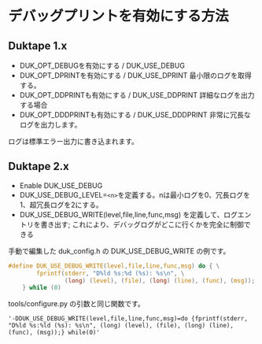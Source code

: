 # デバッグプリントを有効にする方法

## Duktape 1.x

- DUK_OPT_DEBUGを有効にする / DUK_USE_DEBUG
- DUK_OPT_DPRINTを有効にする / DUK_USE_DPRINT 最小限のログを取得する。
- DUK_OPT_DDPRINTも有効にする / DUK_USE_DDPRINT 詳細なログを出力する場合
- DUK_OPT_DDDPRINTも有効にする / DUK_USE_DDDPRINT 非常に冗長なログを出力します。

ログは標準エラー出力に書き込まれます。

## Duktape 2.x

- Enable DUK_USE_DEBUG
- DUK_USE_DEBUG_LEVEL=`<n>`を定義する。nは最小ログを0、冗長ログを1、超冗長ログを2にする。
- DUK_USE_DEBUG_WRITE(level,file,line,func,msg) を定義して、ログエントリを書き出す; これにより、デバッグログがどこに行くかを完全に制御できる

手動で編集した duk_config.h の DUK_USE_DEBUG_WRITE の例です。

```c
#define DUK_USE_DEBUG_WRITE(level,file,line,func,msg) do { \
        fprintf(stderr, "D%ld %s:%d (%s): %s\n", \
                (long) (level), (file), (long) (line), (func), (msg));
    } while (0)
```

tools/configure.py の引数と同じ関数です。

```
'-DDUK_USE_DEBUG_WRITE(level,file,line,func,msg)=do {fprintf(stderr, "D%ld %s:%ld (%s): %s\n", (long) (level), (file), (long) (line), (func), (msg));} while(0)'
```
